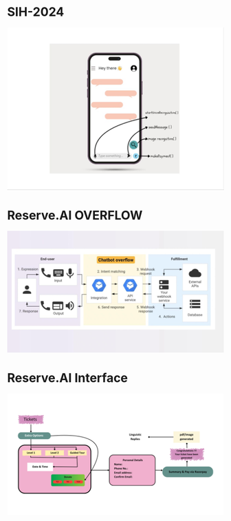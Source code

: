 # SIH-2024


![1](https://github.com/NINJAHATTORI004/SIH-2024/blob/main/ssss.jpg)   
# Reserve.AI OVERFLOW
![2](https://github.com/NINJAHATTORI004/SIH-2024/blob/main/bot%20overflow.jpg
)  
# Reserve.AI Interface
![3](https://github.com/NINJAHATTORI004/SIH-2024/blob/main/Reserve.AI%20WORKING.png)   
